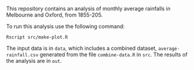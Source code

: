 This repository contains an analysis of monthly average rainfalls in Melbourne and Oxford, from 1855-205.

To run this analysis use the following command:

```
Rscript src/make-plot.R
```

The input data is in `data`, which includes a combined dataset, `average-rainfall.csv` generated from the file `combine-data.R` in `src`. The results of the analysis are in `out`.
